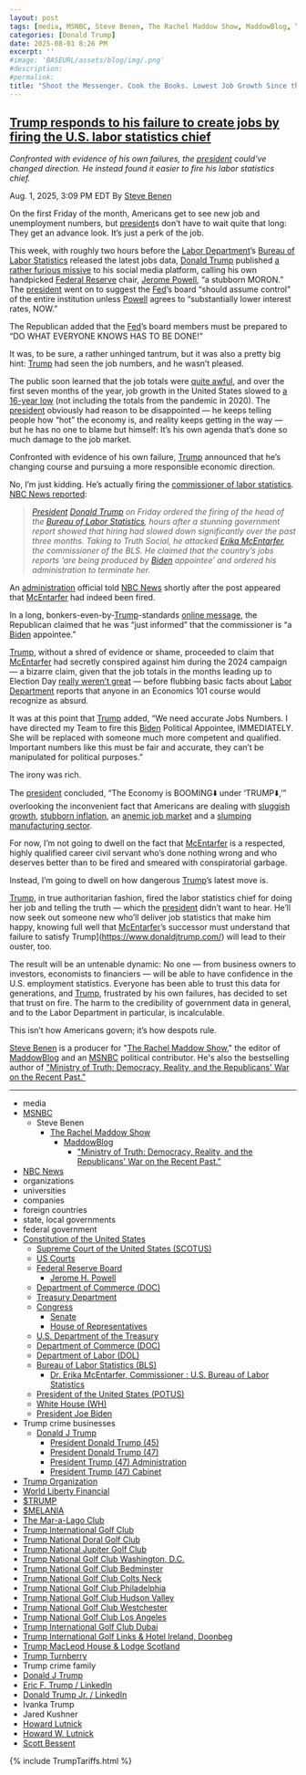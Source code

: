 ```yaml
---
layout: post
tags: [media, MSNBC, Steve Benen, The Rachel Maddow Show, MaddowBlog, “Ministry of Truth –  Democracy Reality and the Republicans’ War on the Recent Past.”, NBC News, organizations, universities, companies, foreign countries, state local governments, federal government, Constitution of the United States, Supreme Court of the United States (SCOTUS), US Courts, Federal Reserve Board, Jerome H. Powell, Department of Commerce (DOC), Treasury Department, Congress, Senate, House of Representatives, U.S. Department of the Treasury, Department of Commerce (DOC), Department of Labor (DOL), Bureau of Labor Statistics (BLS), Dr. Erika McEntarfer Commissioner  –  U.S. Bureau of Labor Statistics, President of the United States (POTUS), White House (WH), President Joe Biden, Trump crime businesses, Donald J Trump, President Donald Trump (45), President Donald Trump (47), President Trump (47) Administration, President Trump (47) Cabinet, Trump Organization, World Liberty Financial, $TRUMP, $MELANIA, The Mar-a-Lago Club, Trump International Golf Club, Trump National Doral Golf Club, Trump National Jupiter Golf Club, Trump National Golf Club Washington D.C., Trump National Golf Club Bedminster, Trump National Golf Club Colts Neck, Trump National Golf Club Philadelphia, Trump National Golf Club Hudson Valley, Trump National Golf Club Westchester, Trump National Golf Club Los Angeles, Trump International Golf Club Dubai, Trump International Golf Links & Hotel Ireland Doonbeg, Trump MacLeod House & Lodge Scotland, Trump Turnberry, Trump crime family, Donald J Trump, Eric F. Trump / LinkedIn, Donald Trump Jr. / LinkedIn, Ivanka Trump, Jared Kushner, Howard Lutnick, Howard W. Lutnick, Scott Bessent, Amendment to Duties to Address the Flow of Illicit Drugs Across Our Northern Border. Presidential Actions Executive Orders. July 31 2025., Further Modifying the Reciprocal Tariff Rates. Presidential Actions Executive Orders. July 31 2025., Fact Sheet –  President Donald J. Trump Amends Duties to Address the Flow of Illicit Drugs Across our Northern Border. Fact Sheets. July 31 2025., Fact Sheet –  President Donald J. Trump Further Modifies the Reciprocal Tariff Rates. Fact Sheets. July 31 2025., Addressing Threats to The United States by the Government of Brazil. Presidential Actions Executive Orders. July 30 2025., Fact Sheet –  President Donald J. Trump Addresses Threats to the United States from the Government of Brazil. Fact Sheets. July 30 2025., Suspending Duty-Free De Minimis Treatment for All Countries. Presidential Actions Executive Orders. July 30 2025., Fact Sheet –  President Donald J. Trump is Protecting the United States’ National Security and Economy by Suspending the De Minimis Exemption for Commercial Shipments Globally. Fact Sheets. July 30 2025., Adjusting Imports of Copper into the United States. Presidential Actions Proclamations July 30 2025., Fact Sheet –  President Donald J. Trump Takes Action to Address the Threat to National Security from Imports of Copper. Fact Sheets July 30 2025., Fact Sheet –  President Donald J. Trump Continues Enforcement of Reciprocal Tariffs and Announces New Tariff Rates. Fact Sheets. July 7 2025., Extending the Modification of the Reciprocal Tariff Rates. Presidential Actions Executive Orders. July 7 2025., Extending the Modification of the Reciprocal Tariff Rates. Presidential Actions Executive Orders. July 7 2025., Implementing the General Terms of The United States of America-United Kingdom Economic Prosperity Deal. Presidential Actions Executive Orders. June 16 2025., Fact Sheet –  Implementing the General Terms of the U.S.-UK Economic Prosperity Deal. Fact Sheets. June 17 2025., Fact Sheet –  President Donald J. Trump Increases Section 232 Tariffs on Steel and Aluminum. Fact Sheets. June 3 2025., Adjusting Imports of Aluminum and Steel into the United States. Proclamations. June 3 2025., Modifying Reciprocal Tariff Rates to Reflect Discussions with the People’s Republic of China. Presidential Actions Executive Orders. May 12 2025., Amendments to Adjusting Imports of Automobiles and Automobile Parts Into the United States. Presidential Actions Proclamations. April 29 2025., Fact Sheet –  President Donald J. Trump Incentivizes Domestic Automobile Production. Fact Sheets. April 29 2025., Ensuring National Security and Economic Resilience Through Section 232 Actions on Processed Critical Minerals and Derivative Products. Presidential Actions Executive Orders. April 15 2025., Fact Sheet –  President Donald J. Trump Ensures National Security and Economic Resilience Through Section 232 Actions on Processed Critical Minerals and Derivative Products. Fact Sheets. April 15 2025., Clarification of Exceptions Under Executive Order 14257 of April 2 2025. as Amended – The White House. Presidential Actions Presidential Memoranda. April 11 2025., Modifying Reciprocal Tariff Rates to Reflect Trading Partner Retaliation and Alignment. Presidential Actions Executive Orders April 9 2025., Amendment to Reciprocal Tariffs and Updated Duties as Applied to Low-Value Imports from the People’s Republic of China. Presidential Actions Executive Orders. April 8 2025., Report to the President on the America First Trade Policy Executive Summary. Fact Sheets. April 3 2025., Regulating Imports with a Reciprocal Tariff to Rectify Trade Practices that Contribute to Large and Persistent Annual United States Goods Trade Deficits. Presidential Actions Executive Orders. April 2 2025., Further Amendment to Duties Addressing the Synthetic Opioid Supply Chain in the People’s Republic of China as Applied to Low-Value Imports. Presidential Actions Executive Orders. April 2 2025., Fact Sheet –  President Donald J. Trump Declares National Emergency to Increase our Competitive Edge Protect our Sovereignty and Strengthen our National and Economic Security. Fact Sheets. April 2 2025., Regulating Imports with a Reciprocal Tariff to Rectify Trade Practices that Contribute to Large and Persistent Annual United States Goods Trade Deficits. Presidential Actions Executive Orders. April 2 2025., Fact Sheet –  President Donald J. Trump Closes De Minimis Exemptions to Combat China’s Role in America’s Synthetic Opioid Crisis. Fact Sheets. April 2 2025., Further Amendment to Duties Addressing the Synthetic Opioid Supply Chain in the People’s Republic of China as Applied to Low-Value Imports. Presidential Actions Executive Orders. April 2 2025., Fact Sheet –  President Donald J. Trump Adjusts Imports of Automobiles and Automobile Parts into the United States. Fact Sheets. March 26 2025., Fact Sheet –  President Donald J. Trump Imposes Tariffs on Countries Importing Venezuelan Oil. Fact Sheets. March 25 2025., Imposing Tariffs on Countries Importing Venezuelan Oil. Presidential Actions Executive Orders. March 24 2025., Amendment to Duties to Address the Flow of Illicit Drugs Across Our Southern Border. Presidential Actions. March 6 2025., Amendment to Duties to Address the Flow of Illicit Drugs Across Our Northern Border. Presidential Actions March 6 2025., Fact Sheet –  President Donald J. Trump Proceeds with Tariffs on Imports from Canada and Mexico. Fact Sheets. March 3 2025., Further Amendment to Duties Addressing the Synthetic Opioid Supply Chain in the People’s Republic of China. Presidential Actions. March 3 2025., Amendment to Duties to Address the Situation at our Southern Border. Presidential Actions March 2 2025., Fact Sheet –  President Donald J. Trump Addresses the Threat to National Security from Imports of Timber Lumber and their Derivative Products. Fact Sheets. March 1 2025., Addressing the Threat to National Security from Imports of Timber Lumber. Presidential Actions. March 1 2025., Addressing the Threat to National Security from Imports of Copper. Presidential Actions February 25 2025., Fact Sheet –  President Donald J. Trump Addresses the Threat to National Security from Imports of Copper. Fact Sheets. February 25 2025., Defending American Companies and Innovators From Overseas Extortion and Unfair Fines and Penalties. Presidential Actions February 21 2025., Fact Sheet –  President Donald J. Trump Issues Directive to Prevent the Unfair Exploitation of American Innovation. Fact Sheets. February 21 2025., Remarks by President Trump at Republican Governors Association Meeting. Remarks February 20 2025., Fact Sheet –  President Donald J. Trump Announces “Fair and Reciprocal Plan” on Trade. Fact Sheets. February 13 2025., Fact Sheet –  President Donald J. Trump Restores Section 232 Tariffs. Fact Sheets. February 11 2025., Adjusting Imports of Aluminum into The United States. Presidential Actions. February 11 2025., Adjusting Imports of Steel into The United States. Presidential Actions. February 10 2025., Fact Sheet –  President Donald J. Trump Restores American Competitiveness and Security in FCPA Enforcement. Fact Sheets. February 10 2025., Amendment to Duties Addressing the Synthetic Opioid Supply Chain in the People’s Republic of China. Presidential Actions February 5 2025., Progress on the Situation at Our Northern Border. Presidential Actions. February 3 2025., Progress on the Situation at Our Southern Border. Presidential Actions. February 3 2025., Imposing Duties to Address the Synthetic Opioid Supply Chain in the People’s Republic of China. Presidential Actions. February 1 2025., Imposing Duties to Address the Flow of Illicit Drugs Across Our Northern Border. Presidential Actions. February 1 2025., Fact Sheet –  President Donald J. Trump Imposes Tariffs on Imports from Canada Mexico and China. Fact Sheets February 1 2025., Imposing Duties to Address the Situation at Our Southern Border. Presidential Actions. February 1 2025., America First Trade Policy. Presidential Actions January 20 2025., tariffs, politics, stupidity]
categories: [Donald Trump]
date: 2025-08-01 8:26 PM
excerpt: ''
#image: 'BASEURL/assets/blog/img/.png'
#description:
#permalink:
title: "Shoot the Messenger. Cook the Books. Lowest Job Growth Since the Great Recession of 2009"
---
```



## [Trump responds to his failure to create jobs by firing the U.S. labor statistics chief](https://www.msnbc.com/rachel-maddow-show/maddowblog/trump-responds-failure-create-jobs-firing-us-labor-statistics-chief-rcna222532)

*Confronted with evidence of his own failures, the [president](https://www.whitehouse.gov/) could've changed direction. He instead found it easier to fire his labor statistics chief.*

Aug. 1, 2025, 3:09 PM EDT
By [Steve Benen](https://www.msnbc.com/author/steve-benen-ncpn433601)

On the first Friday of the month, Americans get to see new job and unemployment numbers, but [president](https://www.whitehouse.gov/)s don’t have to wait quite that long: They get an advance look. It’s just a perk of the job.

This week, with roughly two hours before the [Labor Department](https://www.dol.gov/)’s [Bureau of Labor Statistics](https://www.bls.gov/) released the latest jobs data, [Donald Trump](https://www.donaldjtrump.com/) published [a rather furious missive](https://truthsocial.com/@realDonaldTrump](https://www.donaldjtrump.com/)/114953049546233760) to his social media platform, calling his own handpicked [Federal Reserve](https://www.federalreserve.gov/) chair, [Jerome Powell](https://www.federalreserve.gov/aboutthefed/bios/board/powell.htm), “a stubborn MORON.” The [president](https://www.whitehouse.gov/) went on to suggest the [Fed](https://www.federalreserve.gov/)’s board “should assume control” of the entire institution unless [Powell](https://www.federalreserve.gov/aboutthefed/bios/board/powell.htm) agrees to “substantially lower interest rates, NOW.”

The Republican added that the [Fed](https://www.federalreserve.gov/)’s board members must be prepared to “DO WHAT EVERYONE KNOWS HAS TO BE DONE!”

It was, to be sure, a rather unhinged tantrum, but it was also a pretty big hint: [Trump](https://www.donaldjtrump.com/) had seen the job numbers, and he wasn’t pleased.

The public soon learned that the job totals were [quite awful](https://www.msnbc.com/rachel-maddow-show/maddowblog/us-job-growth-turns-cold-trumps-agenda-takes-toll-economy-rcna222448), and over the first seven months of the year, job growth in the United States slowed to [a 16-year low](https://www.msnbc.com/rachel-maddow-show/maddowblog/us-job-growth-turns-cold-trumps-agenda-takes-toll-economy-rcna222448) (not including the totals from the pandemic in 2020). The [president](https://www.whitehouse.gov/) obviously had reason to be disappointed — he keeps telling people how “hot” the economy is, and reality keeps getting in the way — but he has no one to blame but himself: It’s his own agenda that’s done so much damage to the job market.

Confronted with evidence of his own failure, [Trump](https://www.donaldjtrump.com/) announced that he’s changing course and pursuing a more responsible economic direction.

No, I’m just kidding. He’s actually firing the [commissioner of labor statistics](https://www.bls.gov/bls/senior_staff/mcentarfer.htm). [NBC News reported](https://www.nbcnews.com/business/economy/trump-orders-firing-bls-commissioner-weak-jobs-report-rcna222531):

> *[President](https://www.whitehouse.gov/) [Donald Trump](https://www.donaldjtrump.com/) on Friday ordered the firing of the head of the [Bureau of Labor Statistics](https://www.bls.gov/), hours after a stunning government report showed that hiring had slowed down significantly over the past three months. Taking to Truth Social, he attacked [Erika McEntarfer](https://www.bls.gov/bls/senior_staff/mcentarfer.htm), the commissioner of the BLS. He claimed that the country’s jobs reports ‘are being produced by [Biden](https://bidenwhitehouse.archives.gov/) appointee’ and ordered his administration to terminate her.*

An [administration](https://www.whitehouse.gov/administration/) official told [NBC News](https://www.nbcnews.com/) shortly after the post appeared that [McEntarfer](https://www.bls.gov/bls/senior_staff/mcentarfer.htm) had indeed been fired.

In a long, bonkers-even-by-[Trump](https://www.donaldjtrump.com/)-standards [online message](https://truthsocial.com/@realDonaldTrump](https://www.donaldjtrump.com/)/114954846612623858), the Republican claimed that he was “just informed” that the commissioner is “a [Biden](https://bidenwhitehouse.archives.gov/) appointee.”

[Trump](https://www.donaldjtrump.com/), without a shred of evidence or shame, proceeded to claim that [McEntarfer](https://www.bls.gov/bls/senior_staff/mcentarfer.htm) had secretly conspired against him during the 2024 campaign — a bizarre claim, given that the job totals in the months leading up to Election Day [really weren’t great](https://data.bls.gov/timeseries/CES0000000001&output_view=net_1mth) — before flubbing basic facts about [Labor Department](https://www.dol.gov/) reports that anyone in an Economics 101 course would recognize as absurd.

It was at this point that [Trump](https://www.donaldjtrump.com/) added, “We need accurate Jobs Numbers. I have directed my Team to fire this [Biden](https://bidenwhitehouse.archives.gov/) Political Appointee, IMMEDIATELY. She will be replaced with someone much more competent and qualified. Important numbers like this must be fair and accurate, they can’t be manipulated for political purposes.”

The irony was rich.

The [president](https://www.whitehouse.gov/) concluded, “The Economy is BOOMING:arrow_down: under ‘TRUMP:arrow_down:,’” overlooking the inconvenient fact that Americans are dealing with [sluggish growth](https://www.msnbc.com/rachel-maddow-show/maddowblog/new-gdp-data-leads-trump-change-mind-blaming-biden-economy-rcna221934), [stubborn inflation](https://www.msnbc.com/rachel-maddow-show/maddowblog/trump-prefers-play-make-believe-discouraging-news-inflation-rcna222243), an [anemic job market](https://www.msnbc.com/rachel-maddow-show/maddowblog/us-job-growth-turns-cold-trumps-agenda-takes-toll-economy-rcna222448) and a [slumping manufacturing sector](https://www.bloomberg.com/news/articles/2025-08-01/us-manufacturing-contracts-at-fastest-pace-in-nine-months).

For now, I’m not going to dwell on the fact that [McEntarfer](https://www.bls.gov/bls/senior_staff/mcentarfer.htm) is a respected, highly qualified career civil servant who’s done nothing wrong and who deserves better than to be fired and smeared with conspiratorial garbage.

Instead, I’m going to dwell on how dangerous [Trump](https://www.donaldjtrump.com/)’s latest move is.

[Trump](https://www.donaldjtrump.com/), in true authoritarian fashion, fired the labor statistics chief for doing her job and telling the truth — which the [president](https://www.whitehouse.gov/) didn’t want to hear. He’ll now seek out someone new who’ll deliver job statistics that make him happy, knowing full well that [McEntarfer](https://www.bls.gov/bls/senior_staff/mcentarfer.htm)’s successor must understand that failure to satisfy Trump](https://www.donaldjtrump.com/) will lead to their ouster, too.

The result will be an untenable dynamic: No one — from business owners to investors, economists to financiers — will be able to have confidence in the U.S. employment statistics. Everyone has been able to trust this data for generations, and [Trump](https://www.donaldjtrump.com/), frustrated by his own failures, has decided to set that trust on fire. The harm to the credibility of government data in general, and to the Labor Department in particular, is incalculable.

This isn’t how Americans govern; it’s how despots rule.

[Steve Benen](https://www.msnbc.com/author/steve-benen-ncpn433601) is a producer for "[The Rachel Maddow Show](https://www.msnbc.com/rachel-maddow-show)," the editor of [MaddowBlog](https://www.msnbc.com/rachel-maddow-show) and an [MSNBC](https://www.msnbc.com/) political contributor. He's also the bestselling author of ["Ministry of Truth: Democracy, Reality, and the Republicans' War on the Recent Past."](https://www.harpercollins.com/products/ministry-of-truth-steve-benen)

----
- media
- [MSNBC](https://www.msnbc.com/)
    - Steve Benen
        - [The Rachel Maddow Show](https://www.msnbc.com/rachel-maddow-show)
            - [MaddowBlog](https://www.msnbc.com/rachel-maddow-show) 
                - ["Ministry of Truth: Democracy, Reality, and the Republicans' War on the Recent Past."](https://www.harpercollins.com/products/ministry-of-truth-steve-benen)
- [NBC News](https://www.nbcnews.com/)
- organizations 
- universities 
- companies 
- foreign countries
- state, local governments 
- federal government 
- [Constitution of the United States](https://constitution.congress.gov/)
    - [Supreme Court of the United States (SCOTUS)](https://www.supremecourt.gov/)
    - [US Courts](https://www.uscourts.gov/)
    - [Federal Reserve Board](https://www.federalreserve.gov/)
        - [Jerome H. Powell](https://www.federalreserve.gov/aboutthefed/bios/board/powell.htm)
    - [Department of Commerce (DOC)](https://www.commerce.gov/)
    - [Treasury Department](https://home.treasury.gov/)
    - [Congress](https://www.congress.gov/)
        - [Senate](https://www.senate.gov/)
        - [House of Representatives](https://www.house.gov/)
    - [U.S. Department of the Treasury](https://home.treasury.gov/)
    - [Department of Commerce (DOC)](https://www.commerce.gov/)
    - [Department of Labor (DOL)](https://www.dol.gov/)
    - [Bureau of Labor Statistics (BLS)](https://stats.bls.gov/)
        - [Dr. Erika McEntarfer, Commissioner : U.S. Bureau of Labor Statistics](https://www.bls.gov/bls/senior_staff/mcentarfer.htm)
    - [President of the United States (POTUS)](https://www.whitehouse.gov/)
    - [White House (WH)](https://www.whitehouse.gov/)
    - [President Joe Biden](https://bidenwhitehouse.archives.gov/)
- Trump crime businesses 
    - [Donald J Trump](https://www.donaldjtrump.com/)
         - [President Donald Trump (45)](https://trumpwhitehouse.archives.gov/)
        - [President Donald Trump (47)](https://www.whitehouse.gov/administration/donald-j-trump/)
        - [President Trump (47) Administration](https://www.whitehouse.gov/administration/)
        - [President Trump (47) Cabinet](https://www.whitehouse.gov/administration/the-cabinet/)
- [Trump Organization](https://www.trump.com/)
- [World Liberty Financial](https://www.worldlibertyfinancial.com/)
- [$TRUMP](https://gettrumpmemes.com/)
- [$MELANIA](https://melaniameme.com/)
- [The Mar-a-Lago Club](https://www.maralagoclub.com/) 
- [Trump International Golf Club](https://www.trumpinternationalpalmbeaches.com/) 
- [Trump National Doral Golf Club](https://www.trumpgolfdoral.com/) 
- [Trump National Jupiter Golf Club](https://www.trumpnationaljupiter.com/) 
- [Trump National Golf Club Washington, D.C.](https://www.trumpnationaldc.com/)
- [Trump National Golf Club Bedminster](https://www.trumpnationalbedminster.com/) 
- [Trump National Golf Club Colts Neck](https://www.trumpcoltsneck.com/) 
- [Trump National Golf Club Philadelphia](https://www.trumpnationalphiladelphia.com/) 
- [Trump National Golf Club Hudson Valley](https://www.trumpnationalhudsonvalley.com/) 
- [Trump National Golf Club Westchester](https://www.trumpnationalwestchester.com/) 
- [Trump National Golf Club Los Angeles](https://www.trumpnationallosangeles.com/) 
- [Trump International Golf Club Dubai](https://www.trumpgolfdubai.com/) 
- [Trump International Golf Links & Hotel Ireland, Doonbeg](https://www.trumpgolfireland.com/) 
- [Trump MacLeod House & Lodge Scotland](https://www.trumphotels.com/macleod-house)
- [Trump Turnberry](https://www.turnberry.co.uk/)
- Trump crime family
- [Donald J Trump](https://www.donaldjtrump.com/)
- [Eric F. Trump / LinkedIn](https://www.linkedin.com/in/erictrump/)
- [Donald Trump Jr. / LinkedIn](https://www.linkedin.com/in/donald-trump-jr-4454b862/)
- Ivanka Trump
- Jared Kushner
- [Howard Lutnick](https://www.commerce.gov/about/leadership/howard-lutnick)
- [Howard W. Lutnick](https://www.linkedin.com/in/howardwlutnick/)
- [Scott Bessent](https://home.treasury.gov/about/general-information/officials/scott-bessent)

{% include TrumpTariffs.html %}
